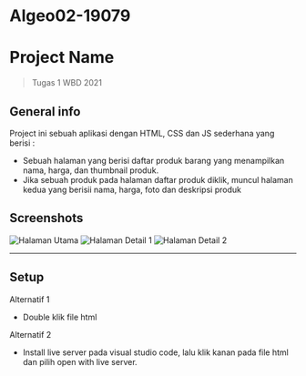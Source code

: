 # Algeo02-19079
# Project Name
> Tugas 1 WBD 2021

## General info
Project ini sebuah aplikasi dengan HTML, CSS dan JS sederhana yang berisi : 
* Sebuah halaman yang berisi daftar produk barang yang menampilkan nama, harga, dan thumbnail produk.
* Jika sebuah produk pada halaman daftar produk diklik, muncul halaman kedua yang berisii nama, harga, foto dan deskripsi produk

## Screenshots
![Halaman Utama](./W01-StaticWeb/assets/ss1.jpg)
![Halaman Detail 1](./W01-StaticWeb/assets/ss2.jpg)
![Halaman Detail 2](./W01-StaticWeb/assets/ss3.jpg)
****
## Setup
Alternatif 1
- Double klik file html 

Alternatif 2
- Install live server pada visual studio code, lalu klik kanan pada file html dan pilih open with live server.